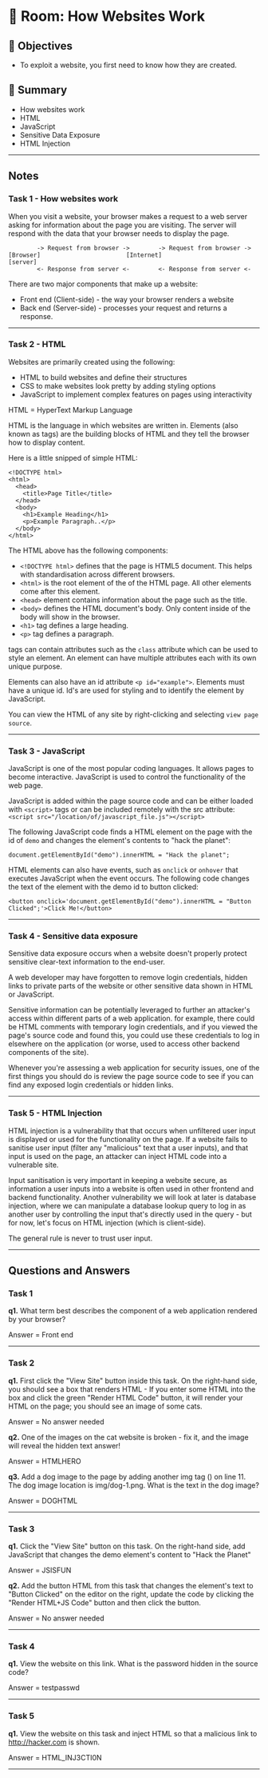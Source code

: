 # 🚪 Room: How Websites Work

## 🎯 Objectives
- To exploit a website, you first need to know how they are created.

## 💬 Summary
- How websites work
- HTML
- JavaScript
- Sensitive Data Exposure
- HTML Injection

-----

## Notes

### Task 1 - How websites work
When you visit a website, your browser makes a request to a web server asking for information about the page you are visiting. The server will respond with the data that your browser needs to display the page.
```
        -> Request from browser ->        -> Request from browser ->
[Browser]                        [Internet]                      [server]
        <- Response from server <-        <- Response from server <-
```

There are two major components that make up a website:
- Front end (Client-side) - the way your browser renders a website
- Back end (Server-side) - processes your request and returns a response.

-----

### Task 2 - HTML

Websites are primarily created using the following:
- HTML to build websites and define their structures
- CSS to make websites look pretty by adding styling options
- JavaScript to implement complex features on pages using interactivity

HTML = HyperText Markup Language

HTML is the language in which websites are written in. Elements (also known as tags) are the building blocks of HTML and they tell the browser how to display content.

Here is a little snipped of simple HTML:
```
<!DOCTYPE html>
<html>
  <head>
    <title>Page Title</title>
  </head>
  <body>
    <h1>Example Heading</h1>
    <p>Example Paragraph..</p>
  </body>
</html>
```

The HTML above has the following components:
- `<!DOCTYPE html>` defines that the page is HTML5 document. This helps with standardisation across different browsers.
- `<html>` is the root element of the of the HTML page. All other elements come after this element.
- `<head>` element contains information about the page such as the title.
- `<body>` defines the HTML document's body. Only content inside of the body will show in the browser.
- `<h1>` tag defines a large heading.
- `<p>` tag defines a paragraph.

tags can contain attributes such as the `class` attribute which can be used to style an element. An element can have multiple attributes each with its own unique purpose.

Elements can also have an id attribute `<p id="example">`. Elements must have a unique id. Id's are used for styling and to identify the element by JavaScript.

You can view the HTML of any site by right-clicking and selecting `view page source`.

-----

### Task 3 - JavaScript

JavaScript is one of the most popular coding languages. It allows pages to become interactive. JavaScript is used to control the functionality of the web page. 

JavaScript is added within the page source code and can be either loaded with `<script>` tags or can be included remotely with the src attribute: `<script src="/location/of/javascript_file.js"></script>`

The following JavaScript code finds a HTML element on the page with the id of `demo` and changes the element's contents to "hack the planet":
```
document.getElementById("demo").innerHTML = "Hack the planet";
```

HTML elements can also have events, such as `onclick` or `onhover` that executes JavaScript when the event occurs. The following code changes the text of the element with the demo id to button clicked:
```
<button onclick='document.getElementById("demo").innerHTML = "Button Clicked";'>Click Me!</button>
```

-----

### Task 4 - Sensitive data exposure

Sensitive data exposure occurs when a website doesn't properly protect sensitive clear-text information to the end-user.

A web developer may have forgotten to remove login credentials, hidden links to private parts of the website or other sensitive data shown in HTML or JavaScript.

Sensitive information can be potentially leveraged to further an attacker's access within different parts of a web application. for example, there could be HTML comments with temporary login credentials, and if you viewed the page's source code and found this, you could use these credentials to log in elsewhere on the application (or worse, used to access other backend components of the site).

Whenever you're assessing a web application for security issues, one of the first things you should do is review the page source code to see if you can find any exposed login credentials or hidden links.

-----

### Task 5 - HTML Injection

HTML injection is a vulnerability that that occurs when unfiltered user input is displayed or used for the functionality on the page. If a website fails to sanitise user input (filter any "malicious" text that a user inputs), and that input is used on the page, an attacker can inject HTML code into a vulnerable site.

Input sanitisation is very important in keeping a website secure, as information a user inputs into a website is often used in other frontend and backend functionality. Another vulnerability we will look at later is database injection, where we can manipulate a database lookup query to log in as another user by controlling the input that's directly used in the query - but for now, let's focus on HTML injection (which is client-side).

The general rule is never to trust user input.


-----

## Questions and Answers

### Task 1 

**q1.** What term best describes the component of a web application rendered by your browser?

Answer = Front end

-----

### Task 2

**q1.** First click the "View Site" button inside this task. On the right-hand side, you should see a box that renders HTML - If you enter some HTML into the box and click the green "Render HTML Code" button, it will render your HTML on the page; you should see an image of some cats.

Answer = No answer needed


**q2.** One of the images on the cat website is broken - fix it, and the image will reveal the hidden text answer!

Answer = HTMLHERO


**q3.** Add a dog image to the page by adding another img tag (<img>) on line 11. The dog image location is img/dog-1.png. What is the text in the dog image?

Answer = DOGHTML

-----

### Task 3

**q1.** Click the "View Site" button on this task. On the right-hand side, add JavaScript that changes the demo element's content to "Hack the Planet"

Answer = JSISFUN


**q2.** Add the button HTML from this task that changes the element's text to "Button Clicked" on the editor on the right, update the code by clicking the "Render HTML+JS Code" button and then click the button.

Answer = No answer needed

-----

### Task 4

**q1.** View the website on this link. What is the password hidden in the source code?

Answer = testpasswd

-----

### Task 5

**q1.** View the website on this task and inject HTML so that a malicious link to http://hacker.com is shown.

Answer = HTML_INJ3CTI0N

-----

